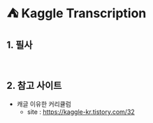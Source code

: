 # ⛺ Kaggle Transcription

## 1. 필사

<br/>

## 2. 참고 사이트
- 캐글 이유한 커리큘럼
   + site : <https://kaggle-kr.tistory.com/32>
